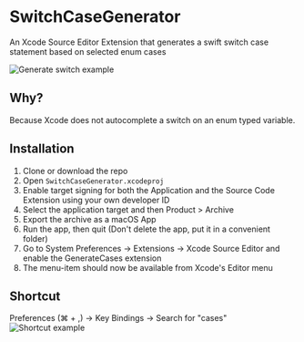 # SwitchCaseGenerator
An Xcode Source Editor Extension that generates a swift switch case statement based on selected enum cases

![Generate switch example](https://github.com/timaktimak/SwitchCaseGenerator/blob/master/Assets/Example.gif)

## Why?

Because Xcode does not autocomplete a switch on an enum typed variable.

## Installation

1. Clone or download the repo
2. Open ``SwitchCaseGenerator.xcodeproj``
3. Enable target signing for both the Application and the Source Code Extension using your own developer ID
4. Select the application target and then Product > Archive
5. Export the archive as a macOS App
6. Run the app, then quit (Don't delete the app, put it in a convenient folder)
7. Go to System Preferences -> Extensions -> Xcode Source Editor and enable the GenerateCases extension
8. The menu-item should now be available from Xcode's Editor menu

## Shortcut
Preferences (⌘ + ,) -> Key Bindings -> Search for "cases"
![Shortcut example](https://github.com/timaktimak/SwitchCaseGenerator/blob/master/Assets/Shortcut.png)
